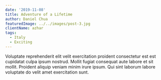 ```yaml
---
date: '2019-11-08'
title: Adventure of a Lifetime
author: Daniel Chua
featuredImage: ../../images/post-3.jpg
clientName: azhar
tags:
  - Italy
  - Exciting
---
```

Voluptate reprehenderit elit velit exercitation proident consectetur est est cupidatat culpa ipsum nostrud. Mollit fugiat consequat aute labore et sit mollit. Proident aliquip veniam minim irure ipsum. Qui sint laborum labore voluptate do velit amet exercitation sunt.
